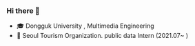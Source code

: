 ### Hi there 👋
- 🎓 Dongguk University , Multimedia Engineering
- 🌃 Seoul Tourism Organization. public data Intern (2021.07~ )
<!--
**minjuu/minjuu** is a ✨ _special_ ✨ repository because its `README.md` (this file) appears on your GitHub profile.

Here are some ideas to get you started:
### Hi there 👋
- 🔭 I’m currently working on ...
- 🌱 I’m currently learning ...
- 👯 I’m looking to collaborate on ...
- 🤔 I’m looking for help with ...
- 💬 Ask me about ...
- 📫 How to reach me: ...
- 😄 Pronouns: ...
- ⚡ Fun fact: ...

- 🌱 Learning Algorithm
- 🥇 majoring in Multimedia Engineering

### Experience
-->

